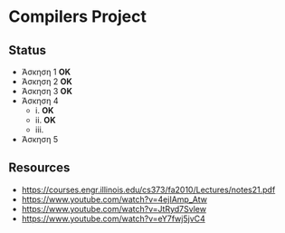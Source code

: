 # Compilers Project

## Status
- Άσκηση 1 **OK**
- Άσκηση 2 **OK**
- Άσκηση 3 **ΟΚ**
- Άσκηση 4
  * i. **OK**
  * ii. **OK**
  * iii.
- Άσκηση 5

## Resources
- https://courses.engr.illinois.edu/cs373/fa2010/Lectures/notes21.pdf
- https://www.youtube.com/watch?v=4ejIAmp_Atw
- https://www.youtube.com/watch?v=JtRyd7Svlew
- https://www.youtube.com/watch?v=eY7fwj5jvC4

